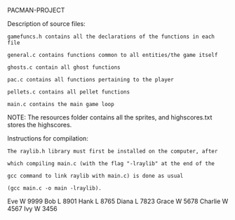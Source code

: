
PACMAN-PROJECT

Description of source files:

    gamefuncs.h contains all the declarations of the functions in each file 

    general.c contains functions common to all entities/the game itself

    ghosts.c contain all ghost functions

    pac.c contains all functions pertaining to the player

    pellets.c contains all pellet functions

    main.c contains the main game loop

NOTE: The resources folder contains all the sprites, and highscores.txt stores the highscores.

Instructions for compilation:

    The raylib.h library must first be installed on the computer, after
     
    which compiling main.c (with the flag "-lraylib" at the end of the 
        
    gcc command to link raylib with main.c) is done as usual
        
    (gcc main.c -o main -lraylib).

Eve W 9999
Bob L 8901
Hank L 8765
Diana L 7823
Grace W 5678
Charlie W 4567
Ivy W 3456

